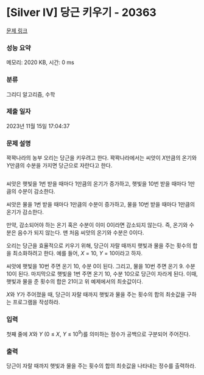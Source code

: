 # [Silver IV] 당근 키우기 - 20363 

[문제 링크](https://www.acmicpc.net/problem/20363) 

### 성능 요약

메모리: 2020 KB, 시간: 0 ms

### 분류

그리디 알고리즘, 수학

### 제출 일자

2023년 11월 15일 17:04:37

### 문제 설명

<p>꽉꽉나라의 농부 오리는 당근을 키우려고 한다. 꽉꽉나라에서는 씨앗이 <em>X</em>만큼의 온기와 <em>Y</em>만큼의 수분을 가지면 당근으로 자란다고 한다.</p>

<p style="text-align: center;"><img alt="" src="https://upload.acmicpc.net/631c490a-f8a2-4c00-968f-b01772f280b6/-/preview/"></p>

<p>씨앗은 햇빛을 1번 받을 때마다 1만큼의 온기가 증가하고, 햇빛을 10번 받을 때마다 1만큼의 수분이 감소한다.</p>

<p>씨앗은 물을 1번 받을 때마다 1만큼의 수분이 증가하고, 물을 10번 받을 때마다 1만큼의 온기가 감소한다.</p>

<p>만약, 감소되어야 하는 온기 혹은 수분이 이미 0이라면 감소되지 않는다. 즉, 온기와 수분은 음수가 되지 않는다. 맨 처음 씨앗의 온기와 수분은 0이다.</p>

<p>오리는 당근을 효율적으로 키우기 위해, 당근이 자랄 때까지 햇빛과 물을 주는 횟수의 합을 최소화하려고 한다. 예를 들어, <em>X </em>= 10, <em>Y </em>= 10이라고 하자.</p>

<p>씨앗에 햇빛을 10번 주면 온기 10, 수분 0이 된다. 그리고, 물을 10번 주면 온기 9. 수분 10이 된다. 마지막으로 햇빛을 1번 주면 온기 10, 수분 10으로 당근이 자라게 된다. 이때, 햇빛과 물을 준 횟수의 합은 21이고 위 예제에서의 최솟값이다.</p>

<p><em>X</em>와 <em>Y</em>가 주어졌을 때, 당근이 자랄 때까지 햇빛과 물을 주는 횟수의 합의 최솟값을 구하는 프로그램을 작성하라.</p>

### 입력 

 <p>첫째 줄에 <em>X</em>와 <em>Y </em>(0 ≤ <em>X</em>, <em>Y</em> ≤ 10<sup>9</sup>)를 의미하는 정수가 공백으로 구분되어 주어진다.</p>

### 출력 

 <p>당근이 자랄 때까지 햇빛과 물을 주는 횟수의 합의 최솟값을 나타내는 정수를 출력하라.</p>

